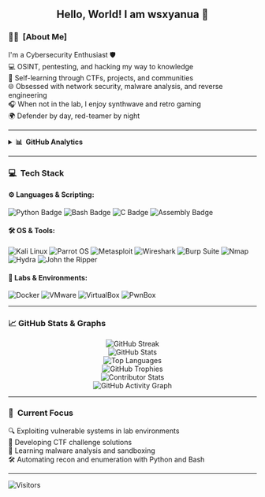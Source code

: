 <div align="center">
  <h2> 
    Hello, World! I am wsxyanua 👾
  </h2>
</div>

### 🕵️‍♂️ &nbsp;[About Me]

I'm a Cybersecurity Enthusiast 🛡️  
💻 OSINT, pentesting, and hacking my way to knowledge  
📖 Self-learning through CTFs, projects, and communities  
🌐 Obsessed with network security, malware analysis, and reverse engineering  
🎧 When not in the lab, I enjoy synthwave and retro gaming  
🌍 Defender by day, red-teamer by night

---

<details>
<summary><b>📊 &nbsp;GitHub Analytics</b></summary>
<p align="center">
  <a href="https://github.com/wsxyanua">
    <img height="180em" src="https://github-readme-stats.vercel.app/api?username=wsxyanua&show_icons=true&theme=tokyonight"/>
    <br>
    <img height="180em" src="https://github-readme-stats.vercel.app/api/wakatime?username=wsxyanua&theme=tokyonight&layout=compact"/>
  </a>
</p>
</details>

---

### 💻 &nbsp;Tech Stack

#### ⚙️ Languages & Scripting:
![Python Badge](https://img.shields.io/badge/Python-3776AB?logo=python&logoColor=white&style=for-the-badge)
![Bash Badge](https://img.shields.io/badge/Bash-4EAA25?logo=gnubash&logoColor=white&style=for-the-badge)
![C Badge](https://img.shields.io/badge/C-00599C?logo=c&logoColor=white&style=for-the-badge)
![Assembly Badge](https://img.shields.io/badge/Assembly-000000?logo=assembly&logoColor=white&style=for-the-badge)

#### 🛠 OS & Tools:
![Kali Linux](https://img.shields.io/badge/Kali_Linux-1793D1?logo=kalilinux&logoColor=white&style=for-the-badge)
![Parrot OS](https://img.shields.io/badge/Parrot_OS-1F1F1F?logo=parrot&logoColor=white&style=for-the-badge)
![Metasploit](https://img.shields.io/badge/Metasploit-202020?logo=metasploit&logoColor=white&style=for-the-badge)
![Wireshark](https://img.shields.io/badge/Wireshark-1679A7?logo=wireshark&logoColor=white&style=for-the-badge)
![Burp Suite](https://img.shields.io/badge/Burp_Suite-ff6600?logo=burpsuite&logoColor=white&style=for-the-badge)
![Nmap](https://img.shields.io/badge/Nmap-214478?logo=nmap&logoColor=white&style=for-the-badge)
![Hydra](https://img.shields.io/badge/Hydra-000000?logo=hydra&logoColor=white&style=for-the-badge)
![John the Ripper](https://img.shields.io/badge/John_The_Ripper-000000?logo=johntheripper&logoColor=white&style=for-the-badge)

#### 🧪 Labs & Environments:
![Docker](https://img.shields.io/badge/Docker-2496ED?logo=docker&logoColor=white&style=for-the-badge)
![VMware](https://img.shields.io/badge/VMware-607078?logo=vmware&logoColor=white&style=for-the-badge)
![VirtualBox](https://img.shields.io/badge/VirtualBox-183A61?logo=virtualbox&logoColor=white&style=for-the-badge)
![PwnBox](https://img.shields.io/badge/PwnBox-000000?logo=pwnbox&logoColor=white&style=for-the-badge)

---

### 📈 GitHub Stats & Graphs

<p align="center">
  <img src="https://github-readme-streak-stats.herokuapp.com/?user=wsxyanua&theme=radical&hide_border=true" alt="GitHub Streak" />
  <br>
  <img src="https://github-readme-stats.vercel.app/api?username=wsxyanua&show_icons=true&theme=radical&hide_border=true" alt="GitHub Stats" />
  <br>
  <img src="https://github-readme-stats.vercel.app/api/top-langs/?username=wsxyanua&layout=compact&theme=radical&hide_border=true" alt="Top Languages" />
  <br>
  <img src="https://github-profile-trophy.vercel.app/?username=wsxyanua&theme=radical&column=7&margin-w=10&margin-h=10" alt="GitHub Trophies" />
  <br>
  <img src="https://github-contributor-stats.vercel.app/api?username=wsxyanua&limit=5&theme=radical" alt="Contributor Stats" />
  <br>
  <img src="https://github-readme-activity-graph.vercel.app/graph?username=wsxyanua&theme=radical&hide_border=true" alt="GitHub Activity Graph" />
  <br>
</p>

---
### 🎯 &nbsp;Current Focus
🔍 Exploiting vulnerable systems in lab environments  
🔐 Developing CTF challenge solutions  
🦠 Learning malware analysis and sandboxing  
🛠️ Automating recon and enumeration with Python and Bash  

---

![Visitors](https://komarev.com/ghpvc/?username=wsxyanua)
